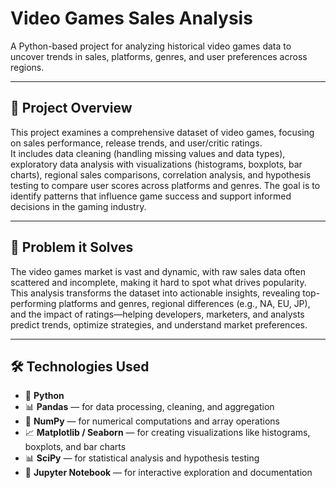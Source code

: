 # Video Games Sales Analysis

A Python-based project for analyzing historical video games data to uncover trends in sales, platforms, genres, and user preferences across regions.

---

## 🎯 Project Overview
This project examines a comprehensive dataset of video games, focusing on sales performance, release trends, and user/critic ratings.  
It includes data cleaning (handling missing values and data types), exploratory data analysis with visualizations (histograms, boxplots, bar charts), regional sales comparisons, correlation analysis, and hypothesis testing to compare user scores across platforms and genres. The goal is to identify patterns that influence game success and support informed decisions in the gaming industry.

---

## 🧩 Problem it Solves
The video games market is vast and dynamic, with raw sales data often scattered and incomplete, making it hard to spot what drives popularity.  
This analysis transforms the dataset into actionable insights, revealing top-performing platforms and genres, regional differences (e.g., NA, EU, JP), and the impact of ratings—helping developers, marketers, and analysts predict trends, optimize strategies, and understand market preferences.

---

## 🛠️ Technologies Used
- 🐍 **Python**  
- 📊 **Pandas** — for data processing, cleaning, and aggregation  
- 🔢 **NumPy** — for numerical computations and array operations  
- 📈 **Matplotlib / Seaborn** — for creating visualizations like histograms, boxplots, and bar charts  
- 📊 **SciPy** — for statistical analysis and hypothesis testing  
- 📘 **Jupyter Notebook** — for interactive exploration and documentation
